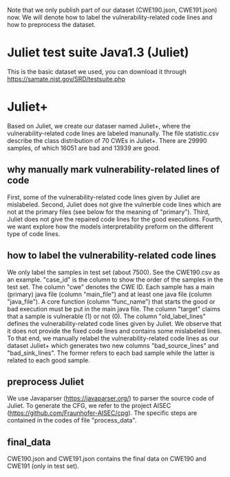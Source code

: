 Note that we only publish part of our dataset (CWE190.json, CWE191.json) now. We will denote how to label the vulnerability-related code lines and how to preprocess the dataset.

# Juliet test suite Java1.3 (Juliet)
  This is the basic dataset we used, you can download it through https://samate.nist.gov/SRD/testsuite.php

# Juliet+
  Based on Juliet, we create our dataser named Juliet+, where the vulnerability-related code lines are labeled manunally. The file statistic.csv describe the class distribution of 70 CWEs in Juliet+. There are 29990 samples, of which 16051 are bad and 13939 are good.
## why manually mark vulnerability-related lines of code
First, some of the vulnerability-related code lines given by Juliet are mislabeled. Second, Juliet does not give the vulnerble code lines which are not at the primary files (see below for the meaning of "primary"). Third, Juliet does not give the repaired code lines for the good executions. Fourth, we want explore how the models interpretability preform on the different type of code lines.
## how to label the vulnerability-related code lines
 We only label the samples in test set (about 7500). See the CWE190.csv as an example. 
 "case_id" is the column to show the order of the samples in the test set. The column "cwe" denotes the CWE ID. Each sample has a main (primary) java file (column "main_file") and at least one java file (column "java_file"). A core function (column “func_name”) that starts the good or bad execution must be put in the main java file. The column "target" claims that a sample is vulnerable (1) or not (0).
The column "old_label_lines" defines the vulnerability-related code lines given by Juliet. We observe that it does not provide the fixed code lines and contains some mislabeled lines. To that end, we manually relabel the vulnerability-related code lines as our dataset Juliet+ which generates two new columns "bad_source_lines" and "bad_sink_lines". The former refers to each bad sample while the latter is related to each good sample.

## preprocess Juliet
We use Javaparser (https://javaparser.org/) to parser the source code of Juliet. To generate the CFG, we refer to the project AISEC (https://github.com/Fraunhofer-AISEC/cpg). The specific steps are contained in the codes of file "process_data".

## final_data
CWE190.json and CWE191.json contains the final data on CWE190 and CWE191 (only in test set).


 
